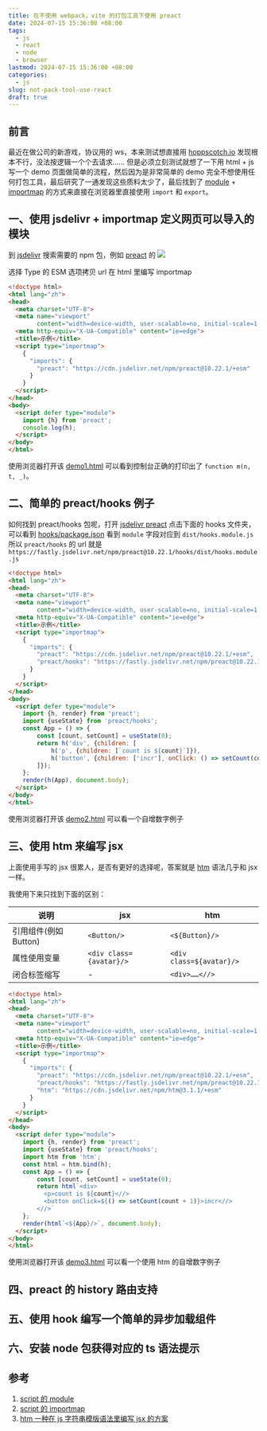 ```yaml
---
title: 在不使用 webpack，vite 的打包工具下使用 preact
date: 2024-07-15 15:36:00 +08:00
tags:
  - js
  - react
  - node
  - browser
lastmod: 2024-07-15 15:36:00 +08:00
categories:
  - js
slug: not-pack-tool-use-react
draft: true
---
```


## 前言

最近在做公司的新游戏，协议用的 ws，本来测试想直接用 [hoppscotch.io](https://hoppscotch.io) 发现根本不行，没法按逻辑一个个去请求……
但是必须立刻测试就想了一下用 html + js 写一个 demo 页面做简单的流程，然后因为是非常简单的 demo 完全不想使用任何打包工具，最后研究了一通发现这些质料太少了，最后找到了 [module](https://developer.mozilla.org/zh-CN/docs/Web/JavaScript/Guide/Modules) + [importmap](https://developer.mozilla.org/zh-CN/docs/Web/HTML/Element/script/type/importmap) 的方式来直接在浏览器里直接使用 `import` 和 `export`。


## 一、使用 jsdelivr + importmap 定义网页可以导入的模块

到 [jsdelivr](https://www.jsdelivr.com/?query=preact) 搜索需要的 npm 包，例如 [preact](https://www.jsdelivr.com/package/npm/preact) 的
![](/public/img/not-pack-tool-use-react/preact-jsdelivr-install.jpg)

选择 Type 的 ESM 选项拷贝 url 在 html 里编写 importmap

```html
<!doctype html>
<html lang="zh">
<head>
  <meta charset="UTF-8">
  <meta name="viewport"
        content="width=device-width, user-scalable=no, initial-scale=1.0, maximum-scale=1.0, minimum-scale=1.0">
  <meta http-equiv="X-UA-Compatible" content="ie=edge">
  <title>示例</title>
  <script type="importmap">
    {
      "imports": {
        "preact": "https://cdn.jsdelivr.net/npm/preact@10.22.1/+esm"
      }
    }
  </script>
</head>
<body>
  <script defer type="module">
    import {h} from 'preact';
    console.log(h);
  </script>
</body>
</html>
```

使用浏览器打开该 [demo1.html](/public/not-pack-tool-use-react/demo1.html) 可以看到控制台正确的打印出了 `function m(n, t, _)`。

## 二、简单的 preact/hooks 例子

如何找到 preact/hooks 包呢，打开 [jsdelivr preact](https://www.jsdelivr.com/package/npm/preact?tab=files) 点击下面的 hooks 文件夹，可以看到 [hooks/package.json](https://fastly.jsdelivr.net/npm/preact@10.22.1/hooks/package.json) 看到 `module` 字段对应到 `dist/hooks.module.js` 所以 `preact/hooks` 的 url 就是 `https://fastly.jsdelivr.net/npm/preact@10.22.1/hooks/dist/hooks.module.js`

```html
<!doctype html>
<html lang="zh">
<head>
  <meta charset="UTF-8">
  <meta name="viewport"
        content="width=device-width, user-scalable=no, initial-scale=1.0, maximum-scale=1.0, minimum-scale=1.0">
  <meta http-equiv="X-UA-Compatible" content="ie=edge">
  <title>示例</title>
  <script type="importmap">
    {
      "imports": {
        "preact": "https://cdn.jsdelivr.net/npm/preact@10.22.1/+esm",
        "preact/hooks": "https://fastly.jsdelivr.net/npm/preact@10.22.1/hooks/dist/hooks.module.js"
      }
    }
  </script>
</head>
<body>
  <script defer type="module">
    import {h, render} from 'preact';
    import {useState} from 'preact/hooks';
    const App = () => {
        const [count, setCount] = useState(0);
        return h('div', {children: [
            h('p', {children: [`count is ${count}`]}),
            h('button', {children: ['incr'], onClick: () => setCount(count + 1)})
        ]});
    };
    render(h(App), document.body);
  </script>
</body>
</html>
```

使用浏览器打开该 [demo2.html](/public/not-pack-tool-use-react/demo2.html) 可以看一个自增数字例子

## 三、使用 htm 来编写 jsx

上面使用手写的 jsx 很累人，是否有更好的选择呢，答案就是 [htm](https://github.com/developit/htm) 语法几乎和 jsx 一样。

我使用下来只找到下面的区别：

|说明|jsx|htm|
|---|---|----|
| 引用组件(例如 Button) | `<Button/>` | `<${Button}/>`|
| 属性使用变量 | `<div class={avatar}/>` | `<div class=${avatar}/>`|
| 闭合标签缩写 | - | `<div>……<//>`|


```html
<!doctype html>
<html lang="zh">
<head>
  <meta charset="UTF-8">
  <meta name="viewport"
        content="width=device-width, user-scalable=no, initial-scale=1.0, maximum-scale=1.0, minimum-scale=1.0">
  <meta http-equiv="X-UA-Compatible" content="ie=edge">
  <title>示例</title>
  <script type="importmap">
    {
      "imports": {
        "preact": "https://cdn.jsdelivr.net/npm/preact@10.22.1/+esm",
        "preact/hooks": "https://fastly.jsdelivr.net/npm/preact@10.22.1/hooks/dist/hooks.module.js",
        "htm": "https://cdn.jsdelivr.net/npm/htm@3.1.1/+esm"
      }
    }
  </script>
</head>
<body>
  <script defer type="module">
    import {h, render} from 'preact';
    import {useState} from 'preact/hooks';
    import htm from 'htm';
    const html = htm.bind(h);
    const App = () => {
        const [count, setCount] = useState(0);
        return html`<div>
          <p>count is ${count}<//>
          <button onClick=${() => setCount(count + 1)}>incr<//>
        <//>`
    };
    render(html`<${App}/>`, document.body);
  </script>
</body>
</html>
```
使用浏览器打开该 [demo3.html](/public/not-pack-tool-use-react/demo3.html) 可以看一个使用 htm 的自增数字例子

## 四、preact 的 history 路由支持

## 五、使用 hook 编写一个简单的异步加载组件

## 六、安装 node 包获得对应的 ts 语法提示

## 参考

1. [script 的 module](https://developer.mozilla.org/zh-CN/docs/Web/JavaScript/Guide/Modules)
2. [script 的 importmap](https://developer.mozilla.org/zh-CN/docs/Web/HTML/Element/script/type/importmap)
3. [htm 一种在 js 字符串模版语法里编写 jsx 的方案](https://github.com/developit/htm)
